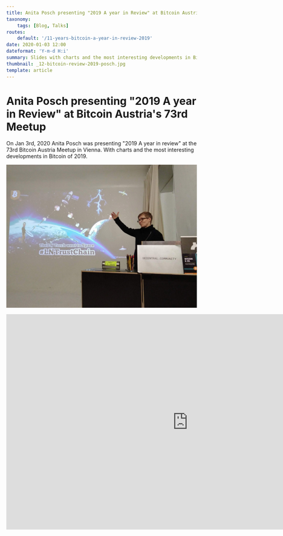 ```yaml
---
title: Anita Posch presenting "2019 A year in Review" at Bitcoin Austria's 73rd Meetup
taxonomy:
    tags: [Blog, Talks]
routes:
    default: '/11-years-bitcoin-a-year-in-review-2019'
date: 2020-01-03 12:00
dateformat: 'Y-m-d H:i'
summary: Slides with charts and the most interesting developments in Bitcoin of 2019
thumbnail: _12-bitcoin-review-2019-posch.jpg
template: article
---
```


# Anita Posch presenting "2019 A year in Review" at Bitcoin Austria's 73rd Meetup

On Jan 3rd, 2020 Anita Posch was presenting "2019 A year in review" at the 73rd Bitcoin Austria Meetup in Vienna. With charts and the most interesting developments in Bitcoin of 2019.

![Bitcoin 2019 Review by Anita Posch](_12-bitcoin-review-2019-posch.jpg)

<iframe src="https://docs.google.com/presentation/d/e/2PACX-1vTO2ySUVzEQMzcVVOGd8b29lQBUYhcyqp_Gr7KggRLDrhdGD16YTxulTdpnNR8awNEOU7sZPUuTe8BM/embed?start=false&amp;loop=false&amp;delayms=3000" width="960" height="569" frameborder="0" allowfullscreen="allowfullscreen"></iframe>